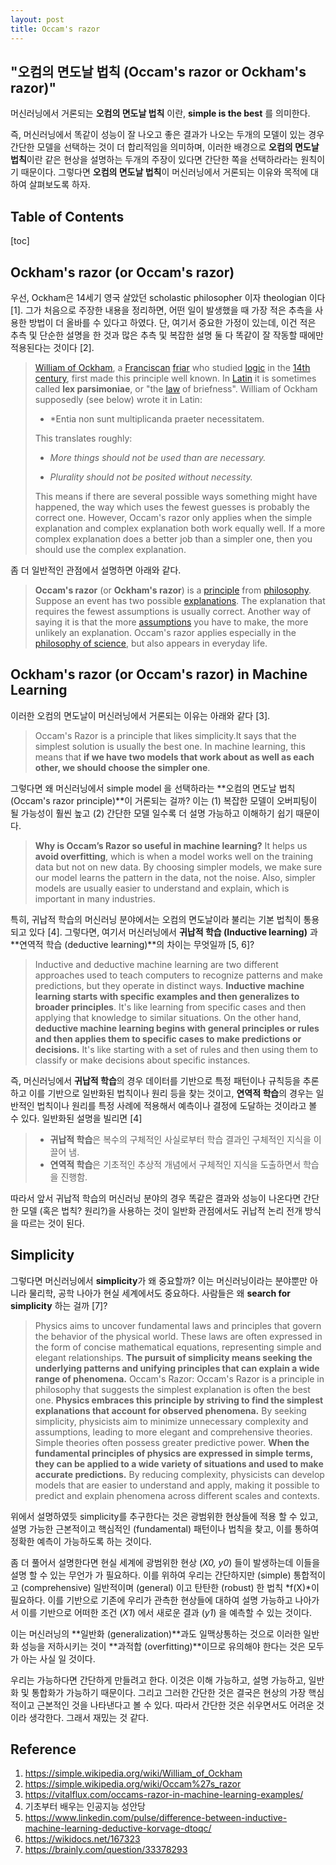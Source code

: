 ```yaml
---
layout: post
title: Occam's razor
---
```

## "오컴의 면도날 법칙 (Occam's razor or Ockham's razor)"

머신러닝에서 거론되는 **오컴의 면도날 법칙** 이란, **simple is the best** 를 의미한다. 

즉, 머신러닝에서 똑같이 성능이 잘 나오고 좋은 결과가 나오는 두개의 모델이 있는 경우 간단한 모델을 선택하는 것이 더 합리적임을 의미하며, 이러한 배경으로 **오컴의 면도날 법칙**이란 같은 현상을 설명하는 두개의 주장이 있다면 간단한 쪽을 선택하라라는 원칙이기 때문이다. 그렇다면 **오컴의 면도날 법칙**이 머신러닝에서 거론되는 이유와 목적에 대하여 살펴보도록 하자. 



## Table of Contents

[toc]



## Ockham's razor (or Occam's razor)

우선, Ockham은 14세기 영국 살았던 scholastic philosopher 이자 theologian 이다 [1]. 그가 처음으로 주장한 내용을 정리하면, 어떤 일이 발생했을 때 가장 적은 추측을 사용한 방법이 더 올바를 수 있다고 하였다. 단, 여기서 중요한 가정이 있는데, 이건 적은 추측 및 단순한 설명을 한 것과 많은 추측 및 복잡한 설명 둘 다 똑같이 잘 작동할 때에만 적용된다는 것이다 [2]. 

>[William of Ockham](https://simple.wikipedia.org/wiki/William_of_Ockham), a [Franciscan](https://simple.wikipedia.org/wiki/Franciscan) [friar](https://simple.wikipedia.org/wiki/Friar) who studied [logic](https://simple.wikipedia.org/wiki/Logic) in the [14th century](https://simple.wikipedia.org/wiki/14th_century), first made this principle well known. In [Latin](https://simple.wikipedia.org/wiki/Latin_language) it is sometimes called **lex parsimoniae**, or "the [law](https://simple.wikipedia.org/wiki/Law) of briefness". William of Ockham supposedly (see below) wrote it in Latin:
>
>- *Entia non sunt multiplicanda praeter necessitatem.
>
> This translates roughly:
>
>- *More things should not be used than are necessary.*
>
>- *Plurality should not be posited without necessity.* 
>
>This means if there are several possible ways something might have happened, the way which uses the fewest guesses is probably the correct one. However, Occam's razor only applies when the simple explanation and complex explanation both work equally well. If a more complex explanation does a better job than a simpler one, then you should use the complex explanation.

좀 더 일반적인 관점에서 설명하면 아래와 같다. 

> **Occam's razor** (or **Ockham's razor**) is a [principle](https://simple.wikipedia.org/wiki/Principle) from [philosophy](https://simple.wikipedia.org/wiki/Philosophy). Suppose an event has two possible [explanations](https://simple.wikipedia.org/wiki/Explanation). The explanation that requires the fewest assumptions is usually correct. Another way of saying it is that the more [assumptions](https://simple.wiktionary.org/wiki/assumption) you have to make, the more unlikely an explanation. Occam's razor applies especially in the [philosophy of science](https://simple.wikipedia.org/wiki/Philosophy_of_science), but also appears in everyday life.



## Ockham's razor (or Occam's razor) in Machine Learning 

이러한 오컴의 면도날이 머신러닝에서 거론되는 이유는 아래와 같다 [3].

>  Occam's Razor is a principle that likes simplicity.It says that the simplest solution is usually the best one. In machine learning, this means that **if we have two models that work about as well as each other, we should choose the simpler one**.

그렇다면 왜 머신러닝에서 simple model 을 선택하라는 **오컴의 면도날 법칙 (Occam's razor principle)**이 거론되는 걸까? 이는 (1) 복잡한 모델이 오버피팅이 될 가능성이 훨씬 높고 (2) 간단한 모델 일수록 더 설명 가능하고 이해하기 쉽기 때문이다. 

> **Why is Occam’s Razor so useful in machine learning?** It helps us **avoid overfitting**, which is when a model works well on the training data but not on new data. By choosing simpler models, we make sure our model learns the pattern in the data, not the noise. Also, simpler models are usually easier to understand and explain, which is important in many industries.

특히, 귀납적 학습의 머신러닝 분야에서는 오컴의 면도날이라 불리는 기본 법칙이 통용되고 있다 [4]. 그렇다면, 여기서 머신러닝에서 **귀납적 학습 (Inductive learning)** 과 **연역적 학습 (deductive learning)**의 차이는 무엇일까 [5, 6]?

>  Inductive and deductive machine learning are two different approaches used to teach computers to recognize patterns and make predictions, but they operate in distinct ways. **Inductive machine learning starts with specific examples and then generalizes to broader principles**. It's like learning from specific cases and then applying that knowledge to similar situations. On the other hand, **deductive machine learning begins with general principles or rules and then applies them to specific cases to make predictions or decisions.**  It's like starting with a set of rules and then using them to classify or make decisions about specific instances.

즉, 머신러닝에서 **귀납적 학습**의 경우 데이터를 기반으로 특정 패턴이나 규칙등을 추론하고 이를 기반으로 일반화된 법칙이나 원리 등을 찾는 것이고, **연역적 학습**의 경우는 일반적인 법칙이나 원리를 특정 사례에 적용해서 예측이나 결정에 도달하는 것이라고 볼 수 있다. 일반화된 설명을 빌리면 [4]

> - **귀납적 학습**은 복수의 구체적인 사실로부터 학습 결과인 구체적인 지식을 이끌어 냄. 
> - **연역적 학습**은 기초적인 추상적 개념에서 구체적인 지식을 도출하면서 학습을 진행함.

따라서 앞서 귀납적 학습의 머신러닝 분야의 경우 똑같은 결과와 성능이 나온다면 간단한 모델 (혹은 법칙? 원리?)을 사용하는 것이 일반화 관점에서도 귀납적 논리 전개 방식을 따르는 것이 된다. 



## Simplicity 

그렇다면 머신러닝에서 **simplicity**가 왜 중요할까? 이는 머신러닝이라는 분야뿐만 아니라 물리학, 공학 나아가 현실 세계에서도 중요하다. 사람들은 왜 **search for simplicity** 하는 걸까 [7]?

> Physics aims to uncover fundamental laws and principles that govern the behavior of the physical world. These laws are often expressed in the form of concise mathematical equations, representing simple and elegant relationships. **The pursuit of simplicity means seeking the underlying patterns and unifying principles that can explain a wide range of phenomena.** Occam's Razor: Occam's Razor is a principle in philosophy that suggests the simplest explanation is often the best one. **Physics embraces this principle by striving to find the simplest explanations that account for observed phenomena.** By seeking simplicity, physicists aim to minimize unnecessary complexity and assumptions, leading to more elegant and comprehensive theories. Simple theories often possess greater predictive power. **When the fundamental principles of physics are expressed in simple terms, they can be applied to a wide variety of situations and used to make accurate predictions.** By reducing complexity, physicists can develop models that are easier to understand and apply, making it possible to predict and explain phenomena across different scales and contexts.

위에서 설명하였듯 simplicity를 추구한다는 것은 광범위한 현상들에 적용 할 수 있고, 설명 가능한 근본적이고 핵심적인 (fundamental) 패턴이나 법칙을 찾고, 이를 통하여 정확한 예측이 가능하도록 하는 것이다. 

좀 더 풀어서 설명한다면 현실 세계에 광범위한 현상 (*X0, y0*) 들이 발생하는데 이들을 설명 할 수 있는 무언가 가 필요하다. 이를 위하여 우리는 간단하지만 (simple) 통합적이고 (comprehensive) 일반적이며 (general) 이고 탄탄한 (robust) 한 법칙 *f(X)*이 필요하다. 이를 기반으로 기존에 우리가 관측한 현상들에 대하여 설명 가능하고 나아가서 이를 기반으로 어떠한 조건 (*X1*) 에서 새로운 결과 (*y1*) 을 예측할 수 있는 것이다. 

이는 머신러닝의 **일반화 (generalization)**과도 일맥상통하는 것으로 이러한 일반화 성능을 저하시키는 것이 **과적합 (overfitting)**이므로 유의해야 한다는 것은 모두가 아는 사실 일 것이다. 

우리는 가능하다면 간단하게 만들려고 한다. 이것은 이해 가능하고, 설명 가능하고, 일반화 및 통합화가 가능하기 때문이다. 그리고 그러한 간단한 것은 결국은 현상의 가장 핵심적이고 근본적인 것을 나타낸다고 볼 수 있다. 따라서 간단한 것은 쉬우면서도 어려운 것이라 생각한다. 그래서 재밌는 것 같다. 



## Reference 
1. https://simple.wikipedia.org/wiki/William_of_Ockham
1. https://simple.wikipedia.org/wiki/Occam%27s_razor
1. https://vitalflux.com/occams-razor-in-machine-learning-examples/
1. 기초부터 배우는 인공지능 성안당 
1. https://www.linkedin.com/pulse/difference-between-inductive-machine-learning-deductive-korvage-dtoqc/
1. https://wikidocs.net/167323
1. https://brainly.com/question/33378293
